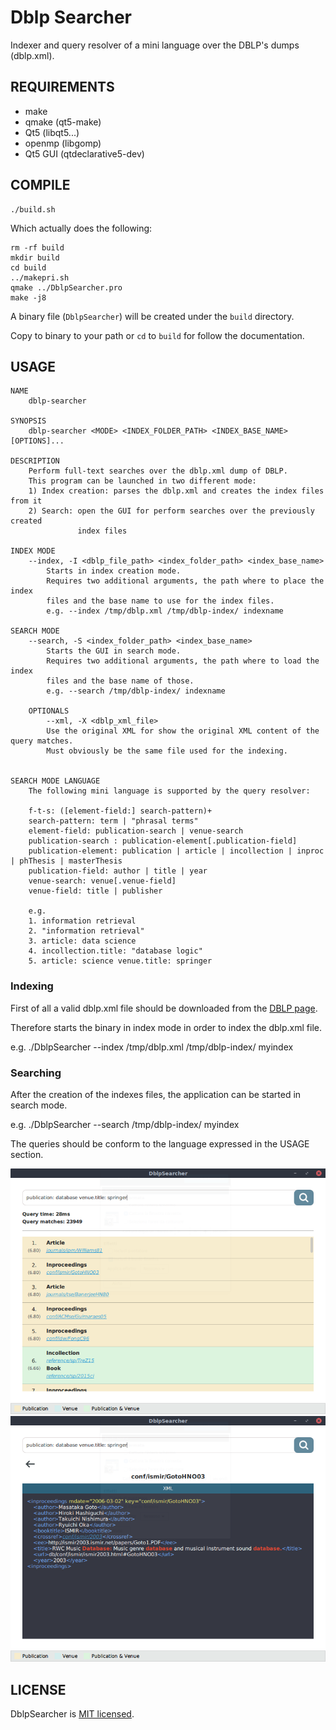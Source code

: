 Dblp Searcher
====

Indexer and query resolver of a mini language over the DBLP's dumps (dblp.xml).

## REQUIREMENTS

* make
* qmake (qt5-make)
* Qt5 (libqt5...)
* openmp (libgomp)
* Qt5 GUI (qtdeclarative5-dev)

## COMPILE

```
./build.sh
```

Which actually does the following:

```
rm -rf build
mkdir build
cd build
../makepri.sh
qmake ../DblpSearcher.pro
make -j8
```

A binary file (`DblpSearcher`) will be created under the `build` directory.

Copy to binary to your path or `cd` to `build` for follow the documentation.

## USAGE

```
NAME
	dblp-searcher

SYNOPSIS
	dblp-searcher <MODE> <INDEX_FOLDER_PATH> <INDEX_BASE_NAME> [OPTIONS]...

DESCRIPTION
	Perform full-text searches over the dblp.xml dump of DBLP.
	This program can be launched in two different mode:
	1) Index creation: parses the dblp.xml and creates the index files from it
	2) Search: open the GUI for perform searches over the previously created
			   index files

INDEX MODE
	--index, -I <dblp_file_path> <index_folder_path> <index_base_name>
		Starts in index creation mode.
		Requires two additional arguments, the path where to place the index
		files and the base name to use for the index files.
		e.g. --index /tmp/dblp.xml /tmp/dblp-index/ indexname

SEARCH MODE
	--search, -S <index_folder_path> <index_base_name>
		Starts the GUI in search mode.
		Requires two additional arguments, the path where to load the index
		files and the base name of those.
		e.g. --search /tmp/dblp-index/ indexname

	OPTIONALS
		--xml, -X <dblp_xml_file>
		Use the original XML for show the original XML content of the query matches.
		Must obviously be the same file used for the indexing.


SEARCH MODE LANGUAGE
	The following mini language is supported by the query resolver:
	
	f-t-s: ([element-field:] search-pattern)+
	search-pattern: term | "phrasal terms"
	element-field: publication-search | venue-search
	publication-search : publication-element[.publication-field]
	publication-element: publication | article | incollection | inproc | phThesis | masterThesis
	publication-field: author | title | year
	venue-search: venue[.venue-field]
	venue-field: title | publisher

	e.g.
	1. information retrieval
	2. "information retrieval"
	3. article: data science
	4. incollection.title: "database logic"
	5. article: science venue.title: springer

```

### Indexing

First of all a valid dblp.xml file should be downloaded from the 
[DBLP page](https://dblp.uni-trier.de/xml/).

Therefore starts the binary in index mode in order to index the dblp.xml file.

e.g. ./DblpSearcher --index /tmp/dblp.xml /tmp/dblp-index/ myindex

### Searching

After the creation of the indexes files, the application can be started in search
mode.

e.g. ./DblpSearcher --search /tmp/dblp-index/ myindex

The queries should be conform to the language expressed in the USAGE section.

![Dblp Searcher Search](dblp-searcher-search.png)
![Dblp Searcher Element Details](dblp-searcher-element-details.png)

## LICENSE

DblpSearcher is [MIT licensed](./LICENSE).
